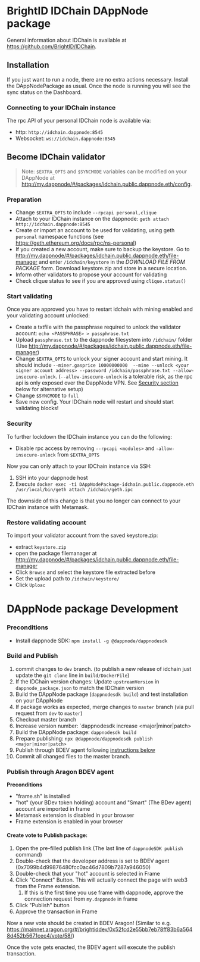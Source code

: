 # BrightID IDChain DAppNode package

General information about IDChain is available at https://github.com/BrightID/IDChain.

## Installation
If you just want to run a node, there are no extra actions necessary. Install the DAppNodePackage as usual.
Once the node is running you will see the sync status on the Dashboard.

### Connecting to your IDChain instance
The rpc API of your personal IDChain node is available via:
 - http: `http://idchain.dappnode:8545`
 - Websocket: `ws://idchain.dappnode:8545`

## Become IDChain validator
> Note: `$EXTRA_OPTS` and `$SYNCMODE` variables can be modified on your DAppNode at http://my.dappnode/#/packages/idchain.public.dappnode.eth/config.

### Preparation
 - Change `$EXTRA_OPTS` to include `--rpcapi personal,clique`
 - Attach to your IDChain instance on the dappnode: `geth attach http://idchain.dappnode:8545`
 - Create or import an account to be used for validating, using geth `personal` namespace functions 
 (see https://geth.ethereum.org/docs/rpc/ns-personal)
 - If you created a new account, make sure to backup the keystore. Go to 
 http://my.dappnode/#/packages/idchain.public.dappnode.eth/file-manager and enter `/idchain/keystore` 
 in the _DOWNLOAD FILE FROM PACKAGE_ form. Download keystore.zip and store in a secure location.
 - Inform other validators to propose your account for validating
 - Check clique status to see if you are approved using `clique.status()`

### Start validating
 Once you are approved you have to restart idchain with mining enabled and your validating account unlocked:
 - Create a txtfile with the passphrase required to unlock the validator account: `echo <PASSPHRASE> > passphrase.txt`
 - Upload `passphrase.txt` to the dappnode filesystem into `/idchain/` folder (Use http://my.dappnode/#/packages/idchain.public.dappnode.eth/file-manager)
 - Change `$EXTRA_OPTS` to unlock your signer account and start mining. It should include `--miner.gasprice 10000000000 
 --mine --unlock <your signer account address> --password /idchain/passphrase.txt --allow-insecure-unlock`. (`--allow-insecure-unlock`
 is a tolerable risk, as the rpc api is only exposed over the DappNode VPN. See [Security section](#Security) below for alternative setup)
 - Change `$SYNCMODE` to `full`
 - Save new config. Your IDChain node will restart and should start validating blocks!

### Security
To further lockdown the IDChain instance you can do the following:
- Disable rpc access by removing `--rpcapi <modules>` and `-allow-insecure-unlock` from `$EXTRA_OPTS`

Now you can only attach to your IDChain instance via SSH:
1. SSH into your dappnode host
1. Execute ```docker exec -ti DAppNodePackage-idchain.public.dappnode.eth /usr/local/bin/geth attach /idchain/geth.ipc```

The downside of this change is that you no longer can connect to your IDChain instance with Metamask.

### Restore validating account
To import your validator account from the saved keystore.zip:
- extract `keystore.zip`
- open the package filemanager at http://my.dappnode/#/packages/idchain.public.dappnode.eth/file-manager
- Click `Browse` and select the keystore file extracted before
- Set the upload path to `/idchain/keystore/`
- Click `Uploac`

# DAppNode package Development

### Preconditions
 - Install dappnode SDK: `npm install -g @dappnode/dappnodesdk`

### Build and Publish
1. commit changes to `dev` branch. (to publish a new release of idchain just update the `git clone` line in `build/DockerFile`)
1. If the IDChain version changes: Update `upstreamVersion` in `dappnode_package.json` to match the IDChain version
1. Build the DAppNode package (`dappnodesdk build`) and test installation on your DAppNode 
1. If package works as expected, merge changes to `master` branch (via pull request from `dev` to `master`)
1. Checkout master branch
1. Increase version number: `dappnodesdk increase <major|minor|patch>
1. Build the DAppNode package: `dappnodesdk build`
1. Prepare publishing: `npx @dappnode/dappnodesdk publish <major|minor|patch>`
1. Publish through BDEV agent following [instructions below](#publish)
1. Commit all changed files to the master branch.

### Publish through Aragon BDEV agent
**Preconditions**
 - "frame.sh" is installed
 - "hot" (your BDev token holding) account and "Smart" (The BDev agent) account are imported in frame
 - Metamask extension is disabled in your browser
 - Frame extension is enabled in your browser

#### Create vote to Publish package:
1. Open the pre-filled publish link (The last line of `dappnodeSDK publish` command)
1. Double-check that the developer address is set to BDEV agent (0x7099b4d99876480fcc0ac46d7809b7287a946050)
1. Double-check that your "hot" account is selected in Frame
1. Click "Connect" Button. This will actually connect the page with web3 from the Frame extension.
   1. If this is the first time you use frame with dappnode, approve the connection request from `my.dappnode` in frame
1. Click "Publish" button
1. Approve the transaction in Frame

Now a new vote should be created in BDEV Aragon! (Similar to e.g. https://mainnet.aragon.org/#/brightiddev/0x52fcd2e55bb7eb78ff83b6a5648d452b5671cec4/vote/58/)

Once the vote gets enacted, the BDEV agent will execute the publish transaction.
